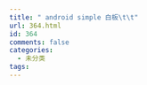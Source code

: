 ```yaml
---
title: " android simple 白板\t\t"
url: 364.html
id: 364
comments: false
categories:
  - 未分类
tags:
---
```

